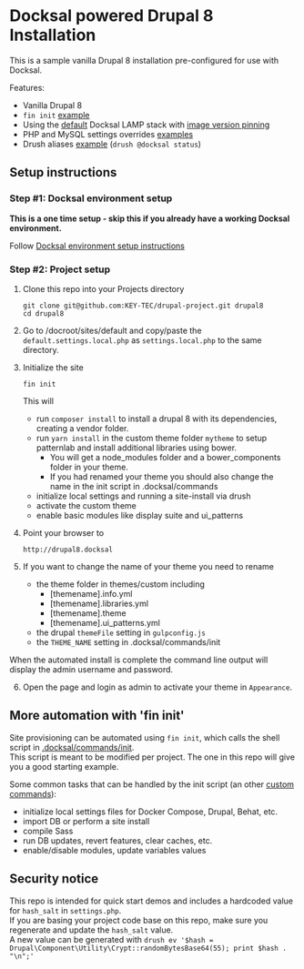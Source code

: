 # Docksal powered Drupal 8 Installation

This is a sample vanilla Drupal 8 installation pre-configured for use with Docksal.  

Features:

- Vanilla Drupal 8
- `fin init` [example](.docksal/commands/init)
- Using the [default](.docksal/docksal.env#L9) Docksal LAMP stack with [image version pinning](.docksal/docksal.env#L13-L15)
- PHP and MySQL settings overrides [examples](.docksal/etc)
- Drush aliases [example](drush/aliases.drushrc.php) (`drush @docksal status`)

## Setup instructions

### Step #1: Docksal environment setup

**This is a one time setup - skip this if you already have a working Docksal environment.**  

Follow [Docksal environment setup instructions](https://docs.docksal.io/en/master/getting-started/env-setup)

### Step #2: Project setup

1. Clone this repo into your Projects directory

    ```
    git clone git@github.com:KEY-TEC/drupal-project.git drupal8
    cd drupal8
    ```

2. Go to /docroot/sites/default and copy/paste the `default.settings.local.php` as `settings.local.php` to the same directory.

3. Initialize the site

    ```
    fin init
    ```
    This will
    - run `composer install` to install a drupal 8 with its dependencies, creating a vendor folder.
    - run `yarn install` in the custom theme folder `mytheme` to setup patternlab and install additional libraries using bower.
        - You will get a node_modules folder and a bower_components folder in your theme.
        - If you had renamed your theme you should also change the name in the init script in .docksal/commands
    - initialize local settings and running a site-install via drush
    - activate the custom theme
    - enable basic modules like display suite and ui_patterns
    
4. Point your browser to

    ```
    http://drupal8.docksal
    ```

5. If you want to change the name of your theme you need to rename
    - the theme folder in themes/custom including
        - [themename].info.yml
        - [themename].libraries.yml
        - [themename].theme
        - [themename].ui_patterns.yml
    - the drupal `themeFile` setting in `gulpconfig.js`
    - the `THEME_NAME` setting in .docksal/commands/init

When the automated install is complete the command line output will display the admin username and password.

6. Open the page and login as admin to activate your theme in `Appearance`.

## More automation with 'fin init'

Site provisioning can be automated using `fin init`, which calls the shell script in [.docksal/commands/init](.docksal/commands/init).  
This script is meant to be modified per project. The one in this repo will give you a good starting example.

Some common tasks that can be handled by the init script (an other [custom commands](https://docs.docksal.io/en/master/fin/custom-commands/)):

- initialize local settings files for Docker Compose, Drupal, Behat, etc.
- import DB or perform a site install
- compile Sass
- run DB updates, revert features, clear caches, etc.
- enable/disable modules, update variables values


## Security notice

This repo is intended for quick start demos and includes a hardcoded value for `hash_salt` in `settings.php`.  
If you are basing your project code base on this repo, make sure you regenerate and update the `hash_salt` value.  
A new value can be generated with `drush ev '$hash = Drupal\Component\Utility\Crypt::randomBytesBase64(55); print $hash . "\n";'` 